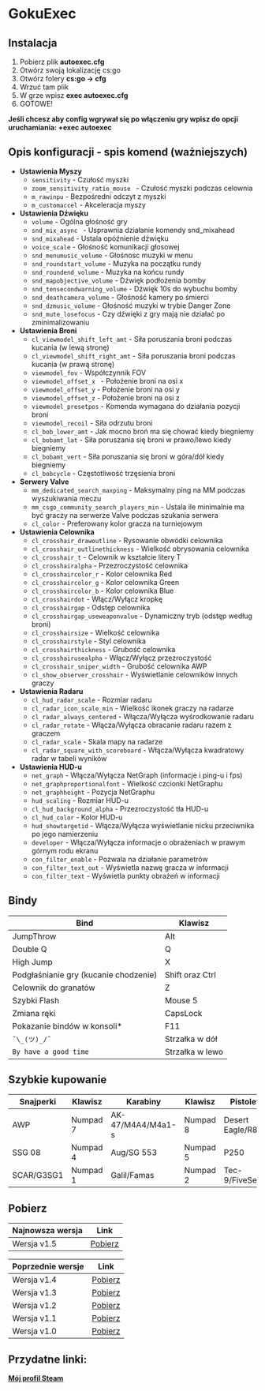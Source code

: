# GokuExec
## Instalacja
1. Pobierz plik **autoexec.cfg**
1. Otwórz swoją lokalizację cs:go
1. Otwórz folery **cs:go -> cfg**
1. Wrzuć tam plik
1. W grze wpisz **exec autoexec.cfg**
1. GOTOWE!

**Jeśli chcesz aby config wgrywał się po włączeniu gry wpisz do opcji uruchamiania: +exec autoexec**
## Opis konfiguracji - spis komend (ważniejszych)
* **Ustawienia Myszy**
   * `sensitivity` - Czułość myszki
   * `zoom_sensitivity_ratio_mouse ` - Czułość myszki podczas celownia
   * `m_rawinpu` - Bezpośredni odczyt z myszki
   * `m_customaccel` - Akceleracja myszy
* **Ustawienia Dźwięku**
   * `volume` - Ogólna głośność gry
   * `snd_mix_async ` - Usprawnia działanie komendy snd_mixahead
   * `snd_mixahead` - Ustala opóźnienie dźwięku
   * `voice_scale` - Głośność komunikacji głosowej
   * `snd_menumusic_volume` - Głośnosc muzyki w menu 
   * `snd_roundstart_volume` - Muzyka na początku rundy
   * `snd_roundend_volume` - Muzyka na końcu rundy
   * `snd_mapobjective_volume` - Dźwięk podłożenia bomby
   * `snd_tensecondwarning_volume` - Dźwięk 10s do wybuchu bomby
   * `snd_deathcamera_volume` - Głośność kamery po śmierci
   * `snd_dzmusic_volume` - Głośność muzyki w trybie Danger Zone
   * `snd_mute_losefocus` - Czy dźwięki z gry mają nie działać po zminimalizowaniu
* **Ustawienia Broni**
   * `cl_viewmodel_shift_left_amt` - Siła poruszania broni podczas kucania (w lewą stronę)
   * `cl_viewmodel_shift_right_amt` - Siła poruszania broni podczas kucania (w prawą stronę)
   * `viewmodel_fov` - Współczynnik FOV 
   * `viewmodel_offset_x ` - Położenie broni na osi x
   * `viewmodel_offset_y` - Położenie broni na osi y
   * `viewmodel_offset_z` - Położenie broni na osi z
   * `viewmodel_presetpos` - Komenda wymagana do działania pozycji broni
   * `viewmodel_recoil` - Siła odrzutu broni
   * `cl_bob_lower_amt` - Jak mocno broń ma się chować kiedy biegniemy
   * `cl_bobamt_lat` - Siła poruszania się broni w prawo/lewo kiedy biegniemy
   * `cl_bobamt_vert` - Siła poruszania się broni w góra/dół kiedy biegniemy
   * `cl_bobcycle` - Częstotliwość trzęsienia broni
* **Serwery Valve**
   * `mm_dedicated_search_maxping` - Maksymalny ping na MM podczas wyszukiwania meczu
   * `mm_csgo_community_search_players_min` - Ustala ile minimalnie ma być graczy na serwerze Valve podczas szukania serwera
   * `cl_color` - Preferowany kolor gracza na turniejowym
* **Ustawienia Celownika** 
   * `cl_crosshair_drawoutline` - Rysowanie obwódki celownika
   * `cl_crosshair_outlinethickness` - Wielkość obrysowania celownika
   * `cl_crosshair_t` - Celownik w kształcie litery T
   * `cl_crosshairalpha` - Przezroczystość celownika
   * `cl_crosshaircolor_r` - Kolor celownika Red
   * `cl_crosshaircolor_g` - Kolor celownika Green
   * `cl_crosshaircolor_b` - Kolor celownika Blue
   * `cl_crosshairdot` - Włącz/Wyłącz kropkę
   * `cl_crosshairgap` - Odstęp celownika
   * `cl_crosshairgap_useweaponvalue` - Dynamiczny tryb (odstęp według broni)
   * `cl_crosshairsize` - Wielkość celownika
   * `cl_crosshairstyle` - Styl celownika
   * `cl_crosshairthickness` - Grubość celownika
   * `cl_crosshairusealpha` - Włącz/Wyłącz przezroczystość
   * `cl_crosshair_sniper_width` - Grubość celownika AWP
   * `cl_show_observer_crosshair` - Wyświetlanie celowników innych graczy
* **Ustawienia Radaru**
   * `cl_hud_radar_scale` - Rozmiar radaru
   * `cl_radar_icon_scale_min` - Wielkość ikonek graczy na radarze
   * `cl_radar_always_centered` - Włącza/Wyłącza wyśrodkowanie radaru
   * `cl_radar_rotate` - Włącza/Wyłącza obracanie radaru razem z graczem
   * `cl_radar_scale` - Skala mapy na radarze
   * `cl_radar_square_with_scoreboard` - Włącza/Wyłącza kwadratowy radar w tabeli wyników
* **Ustawienia HUD-u**
   * `net_graph` - Włącza/Wyłącza NetGraph (informacje i ping-u i fps)
   * `net_graphproportionalfont` - Wielkość czcionki NetGraphu
   * `net_graphheight` - Pozycja NetGraphu
   * `hud_scaling` - Rozmiar HUD-u
   * `cl_hud_background_alpha` - Przezroczystość tła HUD-u
   * `cl_hud_color` - Kolor HUD-u
   * `hud_showtargetid` - Włącza/Wyłącza wyświetlanie nicku przeciwnika po jego namierzeniu
   * `developer` - Włącza/Wyłącza informacje o obrażeniach w prawym górnym rodu ekranu
   * `con_filter_enable` - Pozwala na działanie parametrów
   * `con_filter_text_out` - Wyświetla nazwę gracza w informacji
   * `con_filter_text` - Wyświetla punkty obrażeń w informacji            
## Bindy
**Bind** | **Klawisz**
------------ | -------------
JumpThrow | Alt
Double Q | Q
High Jump | X
Podgłaśnianie gry (kucanie chodzenie) | Shift oraz Ctrl
Celownik do granatów | Z
Szybki Flash | Mouse 5
Zmiana ręki | CapsLock
Pokazanie bindów w konsoli* | F11
`¯\_(ツ)_/¯` | Strzałka w dół
`By have a good time` | Strzałka w lewo
## Szybkie kupowanie
**Snajperki** | **Klawisz** | **Karabiny** | **Klawisz** | **Pistolety** | **Klawisz**
------------ | ------------- | ------------- | ------------- | ------------- | -------------
AWP | Numpad 7 | AK-47/M4A4/M4a1-s | Numpad 8 | Desert Eagle/R8 | Numpad 9
SSG 08 | Numpad 4 | Aug/SG 553 | Numpad 5 | P250 | Numpad 6
SCAR/G3SG1 | Numpad 1 | Galil/Famas | Numpad 2 | Tec-9/FiveSeven | Numpad 3


## Pobierz
**Najnowsza wersja** | **Link**
------------ | -------------
Wersja v1.5 | [Pobierz](https://github.com/kamehame-ha/GokuExec/releases/tag/v1.5)

**Poprzednie wersje** | **Link**
------------ | -------------
Wersja v1.4 | [Pobierz](https://github.com/kamehame-ha/GokuExec/releases/tag/v1.4)
Wersja v1.3 | [Pobierz](https://github.com/kamehame-ha/GokuExec/releases/tag/v1.3)
Wersja v1.2 | [Pobierz](https://github.com/kamehame-ha/GokuExec/releases/tag/v1.2)
Wersja v1.1 | [Pobierz](https://github.com/kamehame-ha/GokuExec/releases/tag/v1.1)
Wersja v1.0 | [Pobierz](https://github.com/kamehame-ha/GokuExec/releases/tag/v1.0)

## Przydatne linki:

[**Mój profil Steam**](https://steamcommunity.com/id/kamehame_ha/)


